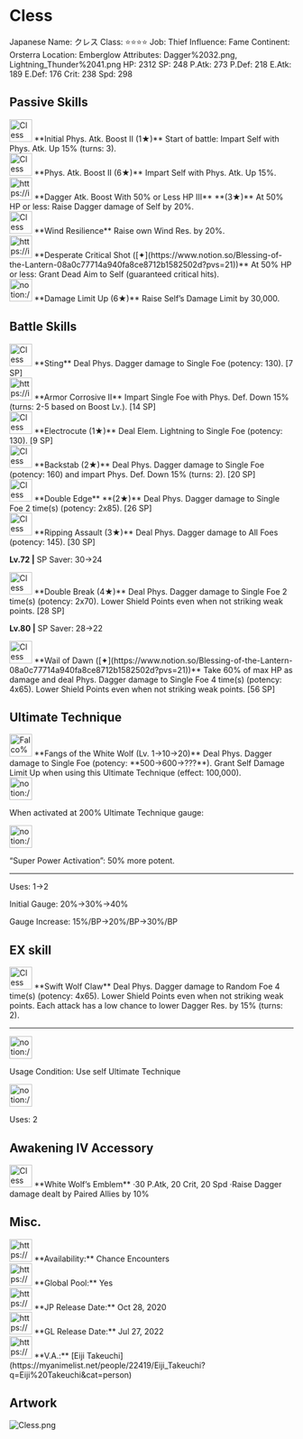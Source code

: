 # Cless

Japanese Name: クレス
Class: ⭐️⭐️⭐️⭐️
Job: Thief
Influence: Fame
Continent: Orsterra
Location: Emberglow
Attributes: Dagger%2032.png, Lightning_Thunder%2041.png
HP: 2312
SP: 248
P.Atk: 273
P.Def: 218
E.Atk: 189
E.Def: 176
Crit: 238
Spd: 298

## Passive Skills

<aside>
<img src="Cless%203ed11f12962842fc8f23d55e383ad7dd/Phys_Atk_Boost.png" alt="Cless%203ed11f12962842fc8f23d55e383ad7dd/Phys_Atk_Boost.png" width="40px" /> **Initial Phys. Atk. Boost II (1★)**
Start of battle: Impart Self with Phys. Atk. Up 15% (turns: 3).

<aside>
<img src="Cless%203ed11f12962842fc8f23d55e383ad7dd/Phys_Atk_Boost.png" alt="Cless%203ed11f12962842fc8f23d55e383ad7dd/Phys_Atk_Boost.png" width="40px" /> **Phys. Atk. Boost II (6★)**
Impart Self with Phys. Atk. Up 15%.

</aside>

</aside>

<aside>
<img src="https://img.game8.jp/6930258/cee0e543ac0945f342a6745689599032.png/show" alt="https://img.game8.jp/6930258/cee0e543ac0945f342a6745689599032.png/show" width="40px" /> **Dagger Atk. Boost With 50% or Less HP III** **(3★)**
At 50% HP or less: Raise Dagger damage of Self by 20%.

</aside>

<aside>
<img src="Cless%203ed11f12962842fc8f23d55e383ad7dd/Wind_Resilience.png" alt="Cless%203ed11f12962842fc8f23d55e383ad7dd/Wind_Resilience.png" width="40px" /> **Wind Resilience**
Raise own Wind Res. by 20%.

</aside>

<aside>
<img src="https://img.game8.jp/6975233/bdd1d15e43fb32e36c1062a539b23b75.png/show" alt="https://img.game8.jp/6975233/bdd1d15e43fb32e36c1062a539b23b75.png/show" width="40px" /> **Desperate Critical Shot ([✦](https://www.notion.so/Blessing-of-the-Lantern-08a0c77714a940fa8ce8712b1582502d?pvs=21))**
At 50% HP or less: Grant Dead Aim to Self (guaranteed critical hits).

</aside>

<aside>
<img src="notion://custom_emoji/2482af5e-3bb7-4af8-a110-df4150e44521/17debbc6-5396-80a6-933a-007af3a7f551" alt="notion://custom_emoji/2482af5e-3bb7-4af8-a110-df4150e44521/17debbc6-5396-80a6-933a-007af3a7f551" width="40px" /> **Damage Limit Up (6★)**
Raise Self’s Damage Limit by 30,000.

</aside>

## Battle Skills

<aside>
<img src="Cless%203ed11f12962842fc8f23d55e383ad7dd/Dagger.png" alt="Cless%203ed11f12962842fc8f23d55e383ad7dd/Dagger.png" width="40px" /> **Sting**
Deal Phys. Dagger damage to Single Foe (potency: 130). [7 SP]

</aside>

<aside>
<img src="https://img.game8.jp/6909196/ce50237128dbdac99dd75aad5895bba1.png/show" alt="https://img.game8.jp/6909196/ce50237128dbdac99dd75aad5895bba1.png/show" width="40px" /> **Armor Corrosive II**
Impart Single Foe with Phys. Def. Down 15% (turns: 2-5 based on Boost Lv.). [14 SP]

</aside>

<aside>
<img src="Cless%203ed11f12962842fc8f23d55e383ad7dd/Lightning_Thunder.png" alt="Cless%203ed11f12962842fc8f23d55e383ad7dd/Lightning_Thunder.png" width="40px" /> **Electrocute (1★)**
Deal Elem. Lightning to Single Foe (potency: 130). [9 SP]

</aside>

<aside>
<img src="Cless%203ed11f12962842fc8f23d55e383ad7dd/Dagger%201.png" alt="Cless%203ed11f12962842fc8f23d55e383ad7dd/Dagger%201.png" width="40px" /> **Backstab (2★)**
Deal Phys. Dagger damage to Single Foe (potency: 160) and impart Phys. Def. Down 15% (turns: 2). [20 SP]

</aside>

<aside>
<img src="Cless%203ed11f12962842fc8f23d55e383ad7dd/Dagger%202.png" alt="Cless%203ed11f12962842fc8f23d55e383ad7dd/Dagger%202.png" width="40px" /> **Double Edge** **(2★)**
Deal Phys. Dagger damage to Single Foe 2 time(s) (potency: 2x85). [26 SP]

</aside>

<aside>
<img src="Cless%203ed11f12962842fc8f23d55e383ad7dd/Dagger%203.png" alt="Cless%203ed11f12962842fc8f23d55e383ad7dd/Dagger%203.png" width="40px" /> **Ripping Assault (3★)**
Deal Phys. Dagger damage to All Foes (potency: 145). [30 SP]

**Lv.72 |** SP Saver: 30→24

</aside>

<aside>
<img src="Cless%203ed11f12962842fc8f23d55e383ad7dd/Dagger%204.png" alt="Cless%203ed11f12962842fc8f23d55e383ad7dd/Dagger%204.png" width="40px" /> **Double Break (4★)**
Deal Phys. Dagger damage to Single Foe 2 time(s) (potency: 2x70). Lower Shield Points even when not striking weak points. [28 SP]

**Lv.80 |** SP Saver: 28→22

</aside>

<aside>
<img src="Cless%203ed11f12962842fc8f23d55e383ad7dd/Dagger%202.png" alt="Cless%203ed11f12962842fc8f23d55e383ad7dd/Dagger%202.png" width="40px" /> **Wail of Dawn ([✦](https://www.notion.so/Blessing-of-the-Lantern-08a0c77714a940fa8ce8712b1582502d?pvs=21))**
Take 60% of max HP as damage and deal Phys. Dagger damage to Single Foe 4 time(s) (potency: 4x65). Lower Shield Points even when not striking weak points. [56 SP]

</aside>

## Ultimate Technique

<aside>
<img src="Falco%200553966504eb4401aece17059442633b/Dagger%207.png" alt="Falco%200553966504eb4401aece17059442633b/Dagger%207.png" width="40px" /> **Fangs of the White Wolf (Lv. 1→10→20)**
Deal Phys. Dagger damage to Single Foe (potency: **500→600→???**). Grant Self Damage Limit Up when using this Ultimate Technique (effect: 100,000).

<aside>
<img src="notion://custom_emoji/2482af5e-3bb7-4af8-a110-df4150e44521/137ebbc6-5396-80a2-a199-007a067e9993" alt="notion://custom_emoji/2482af5e-3bb7-4af8-a110-df4150e44521/137ebbc6-5396-80a2-a199-007a067e9993" width="40px" />

When activated at 200% Ultimate Technique gauge:

<aside>
<img src="notion://custom_emoji/2482af5e-3bb7-4af8-a110-df4150e44521/193ebbc6-5396-8035-8eea-007a52e85f9d" alt="notion://custom_emoji/2482af5e-3bb7-4af8-a110-df4150e44521/193ebbc6-5396-8035-8eea-007a52e85f9d" width="40px" />

“Super Power Activation”: 50% more potent.

</aside>

</aside>

---

Uses:
1→2

Initial Gauge:
20%→30%→40%

Gauge Increase:
15%/BP→20%/BP→30%/BP

</aside>

## EX skill

<aside>
<img src="Cless%203ed11f12962842fc8f23d55e383ad7dd/Dagger%205.png" alt="Cless%203ed11f12962842fc8f23d55e383ad7dd/Dagger%205.png" width="40px" /> **Swift Wolf Claw**
Deal Phys. Dagger damage to Random Foe 4 time(s) (potency: 4x65). Lower Shield Points even when not striking weak points. Each attack has a low chance to lower Dagger Res. by 15% (turns: 2).

---

<aside>
<img src="notion://custom_emoji/2482af5e-3bb7-4af8-a110-df4150e44521/137ebbc6-5396-802c-b9bc-007a54884b6f" alt="notion://custom_emoji/2482af5e-3bb7-4af8-a110-df4150e44521/137ebbc6-5396-802c-b9bc-007a54884b6f" width="40px" />

Usage Condition: Use self Ultimate Technique

</aside>

<aside>
<img src="notion://custom_emoji/2482af5e-3bb7-4af8-a110-df4150e44521/137ebbc6-5396-80ba-9f36-007a936447ac" alt="notion://custom_emoji/2482af5e-3bb7-4af8-a110-df4150e44521/137ebbc6-5396-80ba-9f36-007a936447ac" width="40px" />

Uses: 2

</aside>

</aside>

## Awakening IV Accessory

<aside>
<img src="Cless%203ed11f12962842fc8f23d55e383ad7dd/Awakening_IV.png" alt="Cless%203ed11f12962842fc8f23d55e383ad7dd/Awakening_IV.png" width="40px" /> **White Wolf’s Emblem**
·30 P.Atk, 20 Crit, 20 Spd
·Raise Dagger damage dealt by Paired Allies by 10%

</aside>

## Misc.

<aside>
<img src="https://www.notion.so/icons/gift_gray.svg" alt="https://www.notion.so/icons/gift_gray.svg" width="40px" /> **Availability:** Chance Encounters

</aside>

<aside>
<img src="https://www.notion.so/icons/globe_gray.svg" alt="https://www.notion.so/icons/globe_gray.svg" width="40px" /> **Global Pool:** Yes

</aside>

<aside>
<img src="https://www.notion.so/icons/calendar_red.svg" alt="https://www.notion.so/icons/calendar_red.svg" width="40px" /> **JP Release Date:**
Oct 28, 2020

</aside>

<aside>
<img src="https://www.notion.so/icons/calendar_blue.svg" alt="https://www.notion.so/icons/calendar_blue.svg" width="40px" /> **GL Release Date:**
Jul 27, 2022

</aside>

<aside>
<img src="https://www.notion.so/icons/microphone_gray.svg" alt="https://www.notion.so/icons/microphone_gray.svg" width="40px" /> **V.A.:** [Eiji Takeuchi](https://myanimelist.net/people/22419/Eiji_Takeuchi?q=Eiji%20Takeuchi&cat=person)

</aside>

## Artwork

![Cless.png](Cless%203ed11f12962842fc8f23d55e383ad7dd/Cless.png)